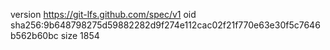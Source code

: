 version https://git-lfs.github.com/spec/v1
oid sha256:9b648798275d59882282d9f274e112cac02f21f770e63e30f5c7646b562b60bc
size 1854
